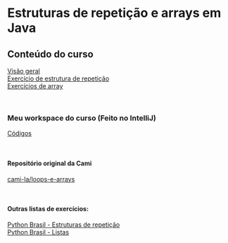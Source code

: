 # Estruturas de repetição e arrays em Java

## Conteúdo do curso

[Visão geral](/Arquivos/Conteudo/2%20-%20Conhecendo%20a%20linguagem%20Java/2.4.1%20Visao%20geral.md) <br>
[Exercício de estrutura de repetição](/Arquivos/Conteudo/2%20-%20Conhecendo%20a%20linguagem%20Java/2.4.2%20Exerc%20estrutura%20repeticao.md) <br>
[Exercícios de array](/Arquivos/Conteudo/2%20-%20Conhecendo%20a%20linguagem%20Java/2.4.3%20Exerc%20array.md) 

<br>

### Meu workspace do curso (Feito no IntelliJ)
[Códigos](/Arquivos/Conteudo/2%20-%20Conhecendo%20a%20linguagem%20Java/Codigos/loops-e-arrays/)

<br>

#### Repositório original da Cami
[cami-la/loops-e-arrays](https://github.com/cami-la/loops-e-arrays)

<br>

#### Outras listas de exercícios:
[Python Brasil - Estruturas de repetição](https://wiki.python.org.br/EstruturaDeRepeticao) <br>
[Python Brasil - Listas](https://wiki.python.org.br/ExerciciosListas)

